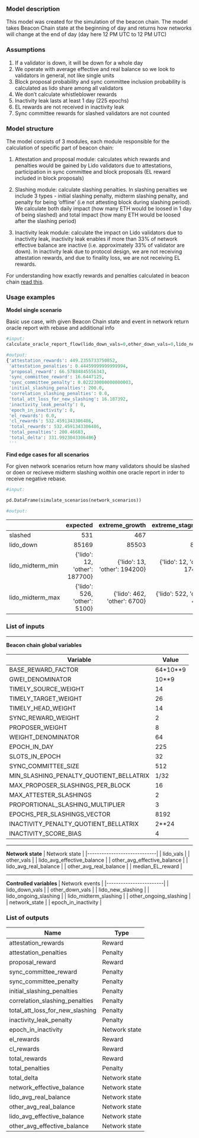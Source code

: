 <h3>Model description</h3>
This model was created for the simulation of the beacon chain. The model takes Beacon Chain state at the beginning of day and returns how networks will change at the end of day (day here 12 PM UTC to 12 PM UTC) 
<p>
<p>
<h3>Assumptions</h3>

1. If a validator is down, it will be down for a whole day
2. We operate with average effective and real balance so we look to validators in general, not like single units
3. Block proposal probability and sync committee inclusion probability is calculated as lido share among all validators
4. We don’t calculate whistleblower rewards
5. Inactivity leak lasts at least 1 day (225 epochs) 
6. EL rewards are not received in inactivity leak
7. Sync committee rewards for slashed validators are not counted
<p>
<p>
<h3>Model structure</h3>
The model consists of 3 modules, each module responsible for the calculation of specific part of beacon chain:  <p>

1. Attestation and proposal module: calculates which rewards and penalties would be gained by Lido validators due to attestations, participation in sync committee and block proposals (EL reward included in block proposals) 

2. Slashing module: calculate slashing penalties. In slashing penalties we include 3 types - initial slashing penalty, midterm slashing penalty, and penalty for being ‘offline’ (i.e not attesting block during slashing period). We calculate both daily impact (how many ETH would be loosed in 1 day of being slashed) and total impact (how many ETH would be loosed after the slashing period)

3. Inactivity leak module: calculate the impact on Lido validators due to inactivity leak, inactivity leak enables if more than 33% of network effective balance are inactive (i.e. approximately 33% of validator are down). In inactivity leak due to protocol design, we are not receiving attestation rewards, and due to finality loss, we are not receiving EL rewards.

For understanding how exactly rewards and penalties calculated in beacon chain [read this](https://eth2book.info/bellatrix/part2/incentives/rewards/).

<h3>Usage examples</h3>

<strong>Model single scenario</strong><p>
Basic use case, with given Beacon Chain state and event in network return oracle report with rebase and additional info

```python
#input:
calculate_oracle_report_flow(lido_down_vals=0,other_down_vals=0,lido_new_slashing=200,lido_ongoing_slashing=0,lido_midterm_slashing=0,other_ongoing_slashing=0,network_state=network_scenarios[0],epoch_in_inactivity=0)

#output:
{'attestation_rewards': 449.2355733750852,
 'attestation_penalties': 0.44459999999999994,
 'proposal_reward': 66.57884845556343,
 'sync_committee_reward': 16.6447125,
 'sync_committee_penalty': 0.022230000000000003,
 'initial_slashing_penalties': 200.0,
 'correlation_slashing_penalties': 0.0,
 'total_att_loss_for_new_slashing': 16.187392,
 'inactivity_leak_penalty': 0,
 'epoch_in_inactivity': 0,
 'el_rewards': 0.0,
 'cl_rewards': 532.4591343306486,
 'total_rewards': 532.4591343306486,
 'total_penalties': 200.46683,
 'total_delta': 331.9923043306486}
 '''
```

<strong>Find edge cases for all scenarios</strong><p>
For given network scenarios return how many validators should be slashed or doen or reciveve midterm slashing woithin one oracle report in irder to receive negative rebase.

```python
#input:

pd.DataFrame(simulate_scenarios(network_scenarios))

#output:
```
|                  |                      expected |                extreme_growth |            extreme_stagnation |        extreme_post_shanghai |
|------------------|------------------------------:|------------------------------:|------------------------------:|-----------------------------:|
|          slashed |                           531 |                           467 |                           528 |                          467 |
|        lido_down |                         85169 |                         85503 |                         82162 |                        56798 |
| lido_midterm_min | {'lido': 12, 'other': 187700} | {'lido': 13, 'other': 194200} | {'lido': 12, 'other': 174700} | {'lido': 7, 'other': 195300} |
| lido_midterm_max |  {'lido': 526, 'other': 5100} |  {'lido': 462, 'other': 6700} |  {'lido': 522, 'other': 4800} | {'lido': 466, 'other': 2800} |




<h3>List of inputs</h3>

______________________
<strong>Beacon chain global variables</strong>
<p>

| Variable                                | Value    |
|-----------------------------------------|----------|
| BASE_REWARD_FACTOR                      | 64*10**9 |
| GWEI_DENOMINATOR                        | 10**9    |
| TIMELY_SOURCE_WEIGHT                    | 14       |
| TIMELY_TARGET_WEIGHT                    | 26       |
| TIMELY_HEAD_WEIGHT                      | 14       |
| SYNC_REWARD_WEIGHT                      | 2        |
| PROPOSER_WEIGHT                         | 8        |
| WEIGHT_DENOMINATOR                      | 64       |
| EPOCH_IN_DAY                            | 225      |
| SLOTS_IN_EPOCH                          | 32       |
| SYNC_COMMITTEE_SIZE                     | 512      |
| MIN_SLASHING_PENALTY_QUOTIENT_BELLATRIX | 1/32     |
| MAX_PROPOSER_SLASHINGS_PER_BLOCK        | 16       |
| MAX_ATTESTER_SLASHINGS                  | 2        |
| PROPORTIONAL_SLASHING_MULTIPLIER        | 3        |
| EPOCHS_PER_SLASHINGS_VECTOR           | 8192  |
| INACTIVITY_PENALTY_QUOTIENT_BELLATRIX | 2**24 |
| INACTIVITY_SCORE_BIAS                 | 4     |


______________________
<strong>Network state</strong>
| Network state               |
|-----------------------------|
| lido_vals                   |
| other_vals                  |
| lido_avg_effective_balance  |
| other_avg_effective_balance |
| lido_avg_real_balance       |
| other_avg_real_balance      |
| median_EL_reward            |

______________________
<strong>Сontrolled variables
</strong>
| Network events         |
|------------------------|
| lido_down_vals         |
| other_down_vals        |
| lido_new_slashing      |
| lido_ongoing_slashing  |
| lido_midterm_slashing  |
| other_ongoing_slashing |
| network_state          |
| epoch_in_inactivity    |


<h3>List of outputs</h3>

| Name                            | Type          |
|---------------------------------|---------------|
| attestation_rewards             | Reward        |
| attestation_penalties           | Penalty       |
| proposal_reward                 | Reward        |
| sync_committee_reward           | Penalty       |
| sync_committee_penalty          | Penalty       |
| initial_slashing_penalties      | Penalty       |
| correlation_slashing_penalties  | Penalty       |
| total_att_loss_for_new_slashing | Penalty       |
| inactivity_leak_penalty         | Penalty       |
| epoch_in_inactivity             | Network state |
| el_rewards                      | Reward        |
| cl_rewards                      | Reward        |
| total_rewards                   | Reward        |
| total_penalties                 | Penalty       |
| total_delta                 | Network state |
| network_effective_balance   | Network state |
| lido_avg_real_balance       | Network state |
| other_avg_real_balance      | Network state |
| lido_avg_effective_balance  | Network state |
| other_avg_effective_balance | Network state |